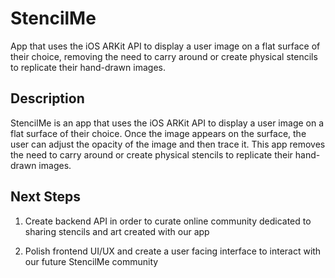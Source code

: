 # StencilMe
App that uses the iOS ARKit API to display a user image on a flat surface of their choice, removing the need to carry around or create physical stencils to replicate their hand-drawn images.

## Description

StencilMe is an app that uses the iOS ARKit API to display a user image on a flat surface of their choice. Once the image appears on the surface, the user can adjust the opacity of the image and then trace it. This app removes the need to carry around or create physical stencils to replicate their hand-drawn images.

## Next Steps

   1. Create backend API in order to curate online community dedicated to sharing stencils and art created with our app

   2. Polish frontend UI/UX and create a user facing interface to interact with our future StencilMe community
